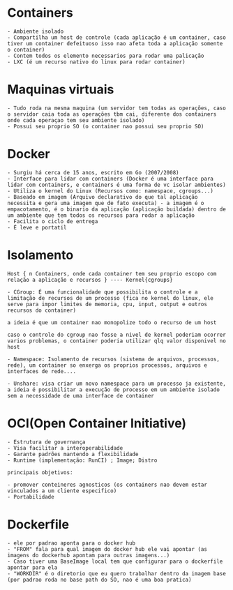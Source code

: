 # Containers
	- Ambiente isolado
	- Compartilha um host de controle (cada aplicação é um container, caso tiver um container defeituoso isso nao afeta toda a aplicação somente o container)
	- Contem todos os elemento necessarios para rodar uma palicação
	- LXC (é um recurso nativo do linux para rodar container)

# Maquinas virtuais
	- Tudo roda na mesma maquina (um servidor tem todas as operações, caso o servidor caia toda as operações tbm cai, diferente dos containers onde cada operaçao tem seu ambiente isolado)
	- Possui seu proprio SO (o container nao possui seu proprio SO)
# Docker
	- Surgiu há cerca de 15 anos, escrito em Go (2007/2008)
	- Interface para lidar com containers (Docker é uma interface para lidar com containers, e containers é uma forma de vc isolar ambientes)
	- Utiliza o kernel do Linux (Recursos como: namespace, cgroups...)
	- Baseado em imagem (Arquivo declarativo do que tal aplicação necessita e gera uma imagem que de fato executa) - a imagem é o empacotamento, é o binario da aplicação (aplicação buildada) dentro de um ambiente que tem todos os recursos para rodar a aplicação
	- Facilita o ciclo de entrega
	- É leve e portatil
# Isolamento
	Host { n Containers, onde cada container tem seu proprio escopo com relação a aplicação e recursos } ---- Kernel{cgroups}
	
	- CGroup: É uma funcionalidade que possibilita o controle e a limitação de recursos de um processo (fica no kernel do linux, ele serve para impor limites de memoria, cpu, input, output e outros recursos do container)

	a ideia é que um container nao monopolize todo o recurso de um host

	caso o controle do cgroup nao fosse a nivel de kernel poderiam ocorrer varios problemas, o container poderia utilizar qlq valor disponivel no host

	- Namespace: Isolamento de recursos (sistema de arquivos, processos, rede), um container so enxerga os proprios processos, arquivos e interfaces de rede....

	- Unshare: visa criar um novo namespace para um processo ja existente, a ideia é possibilitar a execução de processo em um ambiente isolado sem a necessidade de uma interface de container

# OCI(Open Container Initiative)

	- Estrutura de governança
	- Visa facilitar a interoperabilidade
	- Garante padrões mantendo a flexibilidade
	- Runtime (implementação: RunCI) ; Image; Distro

	principais objetivos:

	- promover conteineres agnosticos (os containers nao devem estar vinculados a um cliente especifico)
	- Portabilidade
	
# Dockerfile
	- ele por padrao aponta para o docker hub
	- "FROM" fala para qual imagem do docker hub ele vai apontar (as imagens do dockerhub apontam para outras imagens...)
	- Caso tiver uma BaseImage local tem que configurar para o dockerfile apontar para ela
	- "WORKDIR" é o diretorio que eu quero trabalhar dentro da imagem base (por padrao roda no base path do SO, nao é uma boa pratica) 
